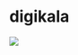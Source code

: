# digikala

<img src="https://upload.wikimedia.org/wikipedia/commons/thumb/3/3a/Digikala.svg/1200px-Digikala.svg.png">
